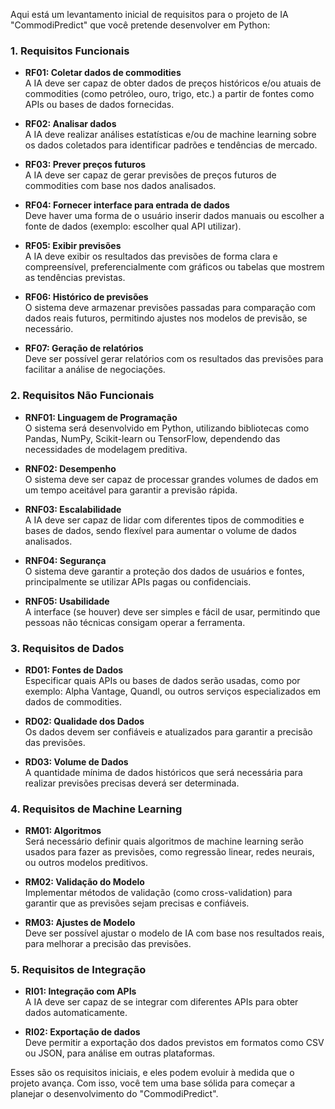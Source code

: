 Aqui está um levantamento inicial de requisitos para o projeto de IA "CommodiPredict" que você pretende desenvolver em Python:

### 1. **Requisitos Funcionais**
   - **RF01: Coletar dados de commodities**  
     A IA deve ser capaz de obter dados de preços históricos e/ou atuais de commodities (como petróleo, ouro, trigo, etc.) a partir de fontes como APIs ou bases de dados fornecidas.
   
   - **RF02: Analisar dados**  
     A IA deve realizar análises estatísticas e/ou de machine learning sobre os dados coletados para identificar padrões e tendências de mercado.
   
   - **RF03: Prever preços futuros**  
     A IA deve ser capaz de gerar previsões de preços futuros de commodities com base nos dados analisados.

   - **RF04: Fornecer interface para entrada de dados**  
     Deve haver uma forma de o usuário inserir dados manuais ou escolher a fonte de dados (exemplo: escolher qual API utilizar).

   - **RF05: Exibir previsões**  
     A IA deve exibir os resultados das previsões de forma clara e compreensível, preferencialmente com gráficos ou tabelas que mostrem as tendências previstas.

   - **RF06: Histórico de previsões**  
     O sistema deve armazenar previsões passadas para comparação com dados reais futuros, permitindo ajustes nos modelos de previsão, se necessário.

   - **RF07: Geração de relatórios**  
     Deve ser possível gerar relatórios com os resultados das previsões para facilitar a análise de negociações.

### 2. **Requisitos Não Funcionais**
   - **RNF01: Linguagem de Programação**  
     O sistema será desenvolvido em Python, utilizando bibliotecas como Pandas, NumPy, Scikit-learn ou TensorFlow, dependendo das necessidades de modelagem preditiva.
   
   - **RNF02: Desempenho**  
     O sistema deve ser capaz de processar grandes volumes de dados em um tempo aceitável para garantir a previsão rápida.
   
   - **RNF03: Escalabilidade**  
     A IA deve ser capaz de lidar com diferentes tipos de commodities e bases de dados, sendo flexível para aumentar o volume de dados analisados.
   
   - **RNF04: Segurança**  
     O sistema deve garantir a proteção dos dados de usuários e fontes, principalmente se utilizar APIs pagas ou confidenciais.

   - **RNF05: Usabilidade**  
     A interface (se houver) deve ser simples e fácil de usar, permitindo que pessoas não técnicas consigam operar a ferramenta.

### 3. **Requisitos de Dados**
   - **RD01: Fontes de Dados**  
     Especificar quais APIs ou bases de dados serão usadas, como por exemplo: Alpha Vantage, Quandl, ou outros serviços especializados em dados de commodities.
   
   - **RD02: Qualidade dos Dados**  
     Os dados devem ser confiáveis e atualizados para garantir a precisão das previsões.
   
   - **RD03: Volume de Dados**  
     A quantidade mínima de dados históricos que será necessária para realizar previsões precisas deverá ser determinada.

### 4. **Requisitos de Machine Learning**
   - **RM01: Algoritmos**  
     Será necessário definir quais algoritmos de machine learning serão usados para fazer as previsões, como regressão linear, redes neurais, ou outros modelos preditivos.
   
   - **RM02: Validação do Modelo**  
     Implementar métodos de validação (como cross-validation) para garantir que as previsões sejam precisas e confiáveis.
   
   - **RM03: Ajustes de Modelo**  
     Deve ser possível ajustar o modelo de IA com base nos resultados reais, para melhorar a precisão das previsões.

### 5. **Requisitos de Integração**
   - **RI01: Integração com APIs**  
     A IA deve ser capaz de se integrar com diferentes APIs para obter dados automaticamente.
   
   - **RI02: Exportação de dados**  
     Deve permitir a exportação dos dados previstos em formatos como CSV ou JSON, para análise em outras plataformas.

Esses são os requisitos iniciais, e eles podem evoluir à medida que o projeto avança. Com isso, você tem uma base sólida para começar a planejar o desenvolvimento do "CommodiPredict".
